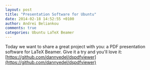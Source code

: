 ```yaml
---
layout: post
title: "Presentation Software for Ubuntu"
date: 2014-02-18 14:52:55 +0100
author: Andrei Beliankou
comments: true
categories: Ubuntu LaTeX Beamer
---
```


Today we want to share a great project with you: a PDF presentation software for LaTeX Beamer.
Give it a try and you'll love it: [https://github.com/dannyedel/dspdfviewer](https://github.com/dannyedel/dspdfviewer)
